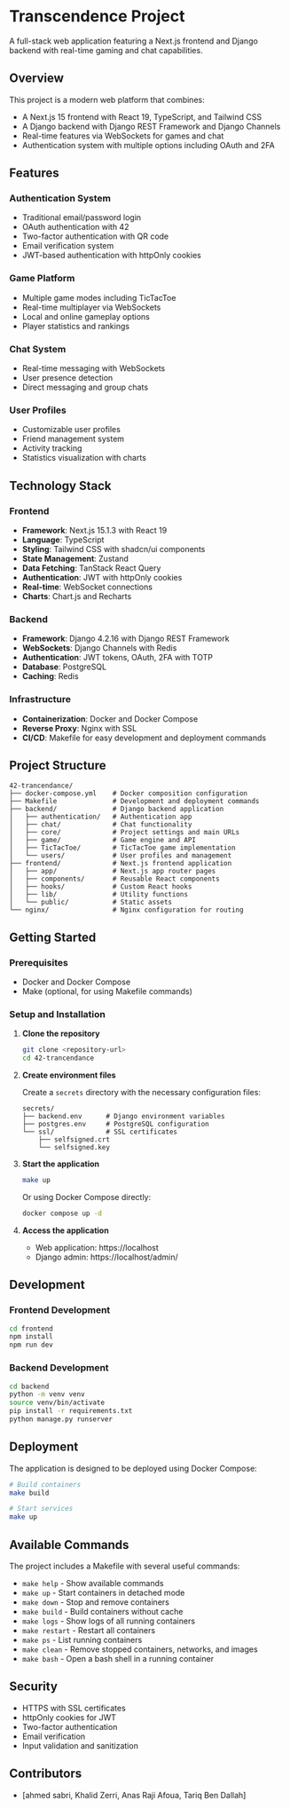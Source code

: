 # Transcendence Project

A full-stack web application featuring a Next.js frontend and Django backend with real-time gaming and chat capabilities.

## Overview

This project is a modern web platform that combines:
- A Next.js 15 frontend with React 19, TypeScript, and Tailwind CSS
- A Django backend with Django REST Framework and Django Channels
- Real-time features via WebSockets for games and chat
- Authentication system with multiple options including OAuth and 2FA

## Features

### Authentication System
- Traditional email/password login
- OAuth authentication with 42
- Two-factor authentication with QR code
- Email verification system
- JWT-based authentication with httpOnly cookies

### Game Platform
- Multiple game modes including TicTacToe
- Real-time multiplayer via WebSockets
- Local and online gameplay options
- Player statistics and rankings

### Chat System
- Real-time messaging with WebSockets
- User presence detection
- Direct messaging and group chats

### User Profiles
- Customizable user profiles
- Friend management system
- Activity tracking
- Statistics visualization with charts

## Technology Stack

### Frontend
- **Framework**: Next.js 15.1.3 with React 19
- **Language**: TypeScript
- **Styling**: Tailwind CSS with shadcn/ui components
- **State Management**: Zustand
- **Data Fetching**: TanStack React Query
- **Authentication**: JWT with httpOnly cookies
- **Real-time**: WebSocket connections
- **Charts**: Chart.js and Recharts

### Backend
- **Framework**: Django 4.2.16 with Django REST Framework
- **WebSockets**: Django Channels with Redis
- **Authentication**: JWT tokens, OAuth, 2FA with TOTP
- **Database**: PostgreSQL
- **Caching**: Redis

### Infrastructure
- **Containerization**: Docker and Docker Compose
- **Reverse Proxy**: Nginx with SSL
- **CI/CD**: Makefile for easy development and deployment commands

## Project Structure

```
42-trancendance/
├── docker-compose.yml    # Docker composition configuration
├── Makefile              # Development and deployment commands
├── backend/              # Django backend application
│   ├── authentication/   # Authentication app
│   ├── chat/             # Chat functionality
│   ├── core/             # Project settings and main URLs
│   ├── game/             # Game engine and API
│   ├── TicTacToe/        # TicTacToe game implementation
│   └── users/            # User profiles and management
├── frontend/             # Next.js frontend application
│   ├── app/              # Next.js app router pages
│   ├── components/       # Reusable React components
│   ├── hooks/            # Custom React hooks
│   ├── lib/              # Utility functions
│   └── public/           # Static assets
└── nginx/                # Nginx configuration for routing
```

## Getting Started

### Prerequisites
- Docker and Docker Compose
- Make (optional, for using Makefile commands)

### Setup and Installation

1. **Clone the repository**
   ```bash
   git clone <repository-url>
   cd 42-trancendance
   ```

2. **Create environment files**

   Create a `secrets` directory with the necessary configuration files:
   ```
   secrets/
   ├── backend.env      # Django environment variables
   ├── postgres.env     # PostgreSQL configuration
   └── ssl/             # SSL certificates
       ├── selfsigned.crt
       └── selfsigned.key
   ```

3. **Start the application**
   ```bash
   make up
   ```
   Or using Docker Compose directly:
   ```bash
   docker compose up -d
   ```

4. **Access the application**
   - Web application: https://localhost
   - Django admin: https://localhost/admin/

## Development

### Frontend Development

```bash
cd frontend
npm install
npm run dev
```

### Backend Development

```bash
cd backend
python -m venv venv
source venv/bin/activate
pip install -r requirements.txt
python manage.py runserver
```

## Deployment

The application is designed to be deployed using Docker Compose:

```bash
# Build containers
make build

# Start services
make up
```

## Available Commands

The project includes a Makefile with several useful commands:

- `make help` - Show available commands
- `make up` - Start containers in detached mode
- `make down` - Stop and remove containers
- `make build` - Build containers without cache
- `make logs` - Show logs of all running containers
- `make restart` - Restart all containers
- `make ps` - List running containers
- `make clean` - Remove stopped containers, networks, and images
- `make bash` - Open a bash shell in a running container

## Security

- HTTPS with SSL certificates
- httpOnly cookies for JWT
- Two-factor authentication
- Email verification
- Input validation and sanitization

## Contributors

- [ahmed sabri, Khalid Zerri, Anas Raji Afoua, Tariq Ben Dallah]

